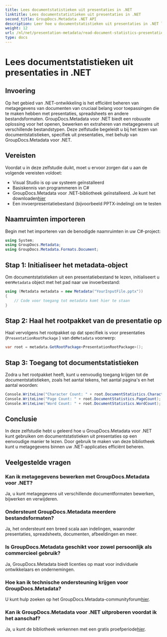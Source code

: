 ```yaml
---
title: Lees documentstatistieken uit presentaties in .NET
linktitle: Lees documentstatistieken uit presentaties in .NET
second_title: GroupDocs.Metadata .NET API
description: Leer hoe u documentstatistieken uit presentaties in .NET leest met GroupDocs.Metadata voor efficiënt metadatabeheer.
weight: 12
url: /nl/net/presentation-metadata/read-document-statistics-presentations/
type: docs
---
```

# Lees documentstatistieken uit presentaties in .NET

## Invoering
Op het gebied van .NET-ontwikkeling is het efficiënt beheren van metagegevens van documenten van cruciaal belang voor toepassingen die te maken hebben met presentaties, spreadsheets en andere bestandsformaten. GroupDocs.Metadata voor .NET biedt een robuuste oplossing voor het openen, bewerken en extraheren van metagegevens uit verschillende bestandstypen. Deze zelfstudie begeleidt u bij het lezen van documentstatistieken, specifiek uit presentaties, met behulp van GroupDocs.Metadata voor .NET.
## Vereisten
Voordat u in deze zelfstudie duikt, moet u ervoor zorgen dat u aan de volgende vereisten voldoet:
- Visual Studio is op uw systeem geïnstalleerd
- Basiskennis van programmeren in C#
- GroupDocs.Metadata voor .NET-bibliotheek geïnstalleerd. Je kunt het downloaden[hier](https://releases.groupdocs.com/metadata/net/)
- Een invoerpresentatiebestand (bijvoorbeeld PPTX-indeling) om te testen

## Naamruimten importeren
Begin met het importeren van de benodigde naamruimten in uw C#-project:
```csharp
using System;
using GroupDocs.Metadata;
using GroupDocs.Metadata.Formats.Document;
```
## Stap 1: Initialiseer het metadata-object
 Om documentstatistieken uit een presentatiebestand te lezen, initialiseert u een`Metadata` object met het pad naar uw invoerbestand:
```csharp
using (Metadata metadata = new Metadata("YourInputFile.pptx"))
{
    // Code voor toegang tot metadata komt hier te staan
}
```
## Stap 2: Haal het rootpakket van de presentatie op
Haal vervolgens het rootpakket op dat specifiek is voor presentaties (`PresentationRootPackage` ) van de`Metadata` voorwerp:
```csharp
var root = metadata.GetRootPackage<PresentationRootPackage>();
```
## Stap 3: Toegang tot documentstatistieken
Zodra u het rootpakket heeft, kunt u eenvoudig toegang krijgen tot de documentstatistieken, zoals het aantal tekens, het aantal pagina's en het aantal woorden:
```csharp
Console.WriteLine("Character Count: " + root.DocumentStatistics.CharacterCount);
Console.WriteLine("Page Count: " + root.DocumentStatistics.PageCount);
Console.WriteLine("Word Count: " + root.DocumentStatistics.WordCount);
```

## Conclusie
In deze zelfstudie hebt u geleerd hoe u GroupDocs.Metadata voor .NET kunt gebruiken om documentstatistieken uit presentaties op een eenvoudige manier te lezen. Door gebruik te maken van deze bibliotheek kunt u metagegevens binnen uw .NET-applicaties efficiënt beheren.

## Veelgestelde vragen
### Kan ik metagegevens bewerken met GroupDocs.Metadata voor .NET?
Ja, u kunt metagegevens uit verschillende documentformaten bewerken, bijwerken en verwijderen.
### Ondersteunt GroupDocs.Metadata meerdere bestandsformaten?
Ja, het ondersteunt een breed scala aan indelingen, waaronder presentaties, spreadsheets, documenten, afbeeldingen en meer.
### Is GroupDocs.Metadata geschikt voor zowel persoonlijk als commercieel gebruik?
Ja, GroupDocs.Metadata biedt licenties op maat voor individuele ontwikkelaars en ondernemingen.
### Hoe kan ik technische ondersteuning krijgen voor GroupDocs.Metadata?
 U kunt hulp zoeken op het GroupDocs.Metadata-communityforum[hier](https://forum.groupdocs.com/c/metadata/14).
### Kan ik GroupDocs.Metadata voor .NET uitproberen voordat ik het aanschaf?
 Ja, u kunt de bibliotheek verkennen met een gratis proefperiode[hier](https://releases.groupdocs.com/).